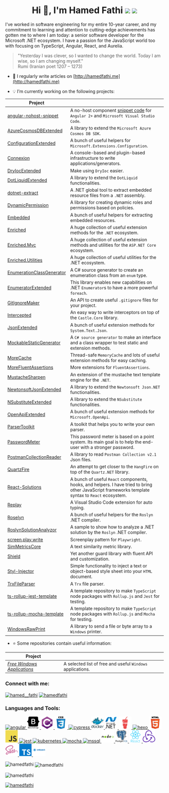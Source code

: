 
<h1 align="center">Hi 👋, I'm Hamed Fathi <img src="https://user-images.githubusercontent.com/8418700/141686676-8860d341-96c7-4992-939e-022be388bdd5.png">
<img src="https://user-images.githubusercontent.com/8418700/141686822-5ba4a272-3f88-43ed-98f5-cfeb8068f09e.png"></h1>


<p align="left">I've worked in software engineering for my entire 10-year career, and my commitment to learning and attention to cutting-edge achievements has gotten me to where I am today: a senior software developer for the Microsoft .NET ecosystem. I have a passion for the JavaScript world too with focusing on TypeScript, Angular, React, and Aurelia.</p>

> "Yesterday I was clever, so I wanted to change the world. Today I am wise, so I am changing myself."<br/>Rumi (Iranian poet 1207 – 1273)

* 📝 I regularly write articles on [http://hamedfathi.me](http://hamedfathi.me)

* 💡 I’m currently working on the following projects: 

|Project||
|---|---|
|[angular-nohost-snippet](https://github.com/HamedFathi/angular-nohost-vscode-snippet)|A no-host component [snippet code](https://marketplace.visualstudio.com/items?itemName=hamedfathi.angular-nohost) for `Angular 2+` and `Microsoft Visual Studio Code`.|
|[AzureCosmosDBExtended](https://github.com/HamedFathi/AzureCosmosDBExtended)|A library to extend the `Microsoft Azure Cosmos DB SDK`.|
|[ConfigurationExtended](https://github.com/HamedFathi/ConfigurationExtended)|A bunch of useful helpers for `Microsoft.Extensions.Configuration`.|
|[Connexion](https://github.com/HamedFathi/Connexion)|A console-based and plugin-based infrastructure to write applications/generators.|
|[DryIocExtended](https://github.com/HamedFathi/DryIocExtended)|Make using `DryIoc` easier.|
|[DotLiquidExtended](https://github.com/HamedFathi/DotLiquidExtended)|A library to extend the `DotLiquid` functionalities.|
|[dotnet-extract](https://github.com/HamedFathi/dotnet-extract)|A .NET global tool to extract embedded resource files from a `.NET` assembly.|
|[DynamicPermission](https://github.com/HamedFathi/DynamicPermission)|A library for creating dynamic roles and permissions based on policies.|
|[Embedded](https://github.com/HamedFathi/Embedded)|A bunch of useful helpers for extracting embedded resources.|
|[Enriched](https://github.com/HamedFathi/Enriched)|A huge collection of useful extension methods for the `.NET` ecosystem.|
|[Enriched.Mvc](https://github.com/HamedFathi/Enriched.Mvc)|A huge collection of useful extension methods and utilities for the `ASP.NET Core` ecosystem.|
|[Enriched.Utilities](https://github.com/HamedFathi/Enriched.Utilities)|A huge collection of useful utilities for the .NET ecosystem.|
|[EnumerationClassGenerator](https://github.com/HamedFathi/EnumerationClassGenerator)|A C# source generator to create an enumeration class from an `enum` type.|
|[EnumeratorExtended](https://github.com/HamedFathi/EnumeratorExtended)|This library enables new capabilities on .NET `Enumerator`s to have a more powerful `foreach`.|
|[GitIgnoreMaker](https://github.com/HamedFathi/GitIgnoreMaker)|An API to create useful `.gitignore` files for your project.|
|[Intercepted](https://github.com/HamedFathi/Intercepted)|An easy way to write interceptors on top of the `Castle.Core` library.|
|[JsonExtended](https://github.com/HamedFathi/JsonExtended)|A bunch of useful extension methods for `System.Text.Json`.|
|[MockableStaticGenerator](https://github.com/HamedFathi/MockableStaticGenerator)|A `C# source generator` to make an interface and a class wrapper to test static and extension methods.|
|[MoreCache](https://github.com/HamedFathi/MoreCache)|Thread-safe `MemoryCache` and lots of useful extension methods for easy caching.|
|[MoreFluentAssertions](https://github.com/HamedFathi/MoreFluentAssertions)|More extensions for `FluentAssertions`.|
|[MustacheSharpen](https://github.com/HamedFathi/MustacheSharpen)|An extension of the mustache text template engine for the `.NET`.|
|[NewtonsoftJsonExtended](https://github.com/HamedFathi/NewtonsoftJsonExtended)|A library to extend the `Newtonsoft Json.NET` functionalities.|
|[NSubstituteExtended](https://github.com/HamedFathi/NSubstituteExtended)|A library to extend the `NSubstitute` functionalities.|
|[OpenApiExtended](https://github.com/HamedFathi/OpenApiExtended)|A bunch of useful extension methods for `Microsoft.OpenApi`.|
|[ParserToolkit](https://github.com/HamedFathi/ParserToolkit)|A toolkit that helps you to write your own parser.|
|[PasswordMeter](https://github.com/HamedFathi/PasswordMeter)|This password meter is based on a point system. Its main goal is to help the end-user with a stronger password.|
|[PostmanCollectionReader](https://github.com/HamedFathi/PostmanCollectionReader)|A library to read `Postman Collection v2.1` Json files.|
|[QuartzFire](https://github.com/HamedFathi/QuartzFire)|An attempt to get closer to the `HangFire` on top of the `Quartz.NET` library.|
|[React-Solutions](https://github.com/HamedFathi/React-Solutions)|A bunch of useful `React` components, hooks, and helpers. I have tried to bring other JavaScript frameworks template syntax to `React` ecosystem.|
|[Replay](https://github.com/HamedFathi/Replay)|A Visual Studio Code extension for auto typing.|
|[Roselyn](https://github.com/HamedFathi/Roselyn)|A bunch of useful helpers for the `Roslyn` .NET compiler.|
|[RoslynSolutionAnalyzor](https://github.com/HamedFathi/RoslynSolutionAnalyzor)|A sample to show how to analyze a .NET solution by the `Roslyn` .NET compiler.|
|[screen.play.write](https://github.com/HamedFathi/screen.play.write)|Screenplay pattern for `Playwright`.|
|[SimMetricsCore](https://github.com/HamedFathi/SimMetricsCore)|A text similarity metric library.|
|[Shield](https://github.com/HamedFathi/Shield)|Yet another guard library with fluent API and customization.|
|[Styl-Injector](https://github.com/HamedFathi/Styl-Injector)|Simple functionality to inject a text or object-based style sheet into your `HTML` document.|
|[TrxFileParser](https://github.com/HamedFathi/TrxFileParser)|A `Trx` file parser.|
|[ts-rollup-jest-template](https://github.com/HamedFathi/ts-rollup-jest-template)|A template repository to make `TypeScript` node packages with `Rollup.js` and `Jest` for testing.|
|[ts-rollup-mocha-template](https://github.com/HamedFathi/ts-rollup-mocha-template)|A template repository to make `TypeScript` node packages with `Rollup.js` and `Mocha` for testing.|
|[WindowsRawPrint](https://github.com/HamedFathi/WindowsRawPrint)|A library to send a file or byte array to a `Windows` printer.|

* ⭐ Some repositories contain useful information:

|Project||
|---|---|
|[_Free Windows Applications_](https://github.com/HamedFathi/FreeWindowsApplications)|A selected list of free and useful `Windows` applications.|

<h3 align="left">Connect with me:</h3>
<p align="left">
<a href="https://twitter.com/hamed__fathi" target="blank"><img align="center" src="https://raw.githubusercontent.com/rahuldkjain/github-profile-readme-generator/master/src/images/icons/Social/twitter.svg" alt="hamed__fathi" height="30" width="40" /></a>
<a href="https://linkedin.com/in/hamedfathi" target="blank"><img align="center" src="https://raw.githubusercontent.com/rahuldkjain/github-profile-readme-generator/master/src/images/icons/Social/linked-in-alt.svg" alt="hamedfathi" height="30" width="40" /></a>
</p>

<h3 align="left">Languages and Tools:</h3>
<p align="left"> <a href="https://angular.io" target="_blank"> <img src="https://angular.io/assets/images/logos/angular/angular.svg" alt="angular" width="40" height="40"/> </a> <a href="https://getbootstrap.com" target="_blank"> <img src="https://raw.githubusercontent.com/devicons/devicon/master/icons/bootstrap/bootstrap-plain-wordmark.svg" alt="bootstrap" width="40" height="40"/> </a> <a href="https://www.w3schools.com/cs/" target="_blank"> <img src="https://raw.githubusercontent.com/devicons/devicon/master/icons/csharp/csharp-original.svg" alt="csharp" width="40" height="40"/> </a> <a href="https://www.w3schools.com/css/" target="_blank"> <img src="https://raw.githubusercontent.com/devicons/devicon/master/icons/css3/css3-original-wordmark.svg" alt="css3" width="40" height="40"/> </a> <a href="https://www.cypress.io" target="_blank"> <img src="https://raw.githubusercontent.com/simple-icons/simple-icons/6e46ec1fc23b60c8fd0d2f2ff46db82e16dbd75f/icons/cypress.svg" alt="cypress" width="40" height="40"/> </a> <a href="https://www.docker.com/" target="_blank"> <img src="https://raw.githubusercontent.com/devicons/devicon/master/icons/docker/docker-original-wordmark.svg" alt="docker" width="40" height="40"/> </a> <a href="https://dotnet.microsoft.com/" target="_blank"> <img src="https://raw.githubusercontent.com/devicons/devicon/master/icons/dot-net/dot-net-original-wordmark.svg" alt="dotnet" width="40" height="40"/> </a> <a href="https://gulpjs.com" target="_blank"> <img src="https://raw.githubusercontent.com/devicons/devicon/master/icons/gulp/gulp-plain.svg" alt="gulp" width="40" height="40"/> </a> <a href="hexo.io/" target="_blank"> <img src="https://www.vectorlogo.zone/logos/hexoio/hexoio-icon.svg" alt="hexo" width="40" height="40"/> </a> <a href="https://www.w3.org/html/" target="_blank"> <img src="https://raw.githubusercontent.com/devicons/devicon/master/icons/html5/html5-original-wordmark.svg" alt="html5" width="40" height="40"/> </a> <a href="https://developer.mozilla.org/en-US/docs/Web/JavaScript" target="_blank"> <img src="https://raw.githubusercontent.com/devicons/devicon/master/icons/javascript/javascript-original.svg" alt="javascript" width="40" height="40"/> </a> <a href="https://jestjs.io" target="_blank"> <img src="https://www.vectorlogo.zone/logos/jestjsio/jestjsio-icon.svg" alt="jest" width="40" height="40"/> </a> <a href="https://kubernetes.io" target="_blank"> <img src="https://www.vectorlogo.zone/logos/kubernetes/kubernetes-icon.svg" alt="kubernetes" width="40" height="40"/> </a> <a href="https://mochajs.org" target="_blank"> <img src="https://www.vectorlogo.zone/logos/mochajs/mochajs-icon.svg" alt="mocha" width="40" height="40"/> </a> <a href="https://www.microsoft.com/en-us/sql-server" target="_blank"> <img src="https://www.svgrepo.com/show/303229/microsoft-sql-server-logo.svg" alt="mssql" width="40" height="40"/> </a> <a href="https://nodejs.org" target="_blank"> <img src="https://raw.githubusercontent.com/devicons/devicon/master/icons/nodejs/nodejs-original-wordmark.svg" alt="nodejs" width="40" height="40"/> </a> <a href="https://www.postgresql.org" target="_blank"> <img src="https://raw.githubusercontent.com/devicons/devicon/master/icons/postgresql/postgresql-original-wordmark.svg" alt="postgresql" width="40" height="40"/> </a> <a href="https://reactjs.org/" target="_blank"> <img src="https://raw.githubusercontent.com/devicons/devicon/master/icons/react/react-original-wordmark.svg" alt="react" width="40" height="40"/> </a> <a href="https://redux.js.org" target="_blank"> <img src="https://raw.githubusercontent.com/devicons/devicon/master/icons/redux/redux-original.svg" alt="redux" width="40" height="40"/> </a> <a href="https://sass-lang.com" target="_blank"> <img src="https://raw.githubusercontent.com/devicons/devicon/master/icons/sass/sass-original.svg" alt="sass" width="40" height="40"/> </a> <a href="https://www.typescriptlang.org/" target="_blank"> <img src="https://raw.githubusercontent.com/devicons/devicon/master/icons/typescript/typescript-original.svg" alt="typescript" width="40" height="40"/> </a> <a href="https://webpack.js.org" target="_blank"> <img src="https://raw.githubusercontent.com/devicons/devicon/d00d0969292a6569d45b06d3f350f463a0107b0d/icons/webpack/webpack-original-wordmark.svg" alt="webpack" width="40" height="40"/> </a> </p>

<p><img align="left" src="https://github-readme-stats.vercel.app/api/top-langs?username=hamedfathi&show_icons=true&locale=en&layout=compact" alt="hamedfathi" /></p>

<p>&nbsp;<img align="center" src="https://github-readme-stats.vercel.app/api?username=hamedfathi&show_icons=true&locale=en" alt="hamedfathi" /></p>

<p><img align="center" src="https://github-readme-streak-stats.herokuapp.com/?user=hamedfathi&" alt="hamedfathi" /></p>

<p align="left"> <a href="https://github.com/ryo-ma/github-profile-trophy"><img src="https://github-profile-trophy.vercel.app/?username=hamedfathi" alt="hamedfathi" /></a> </p>
